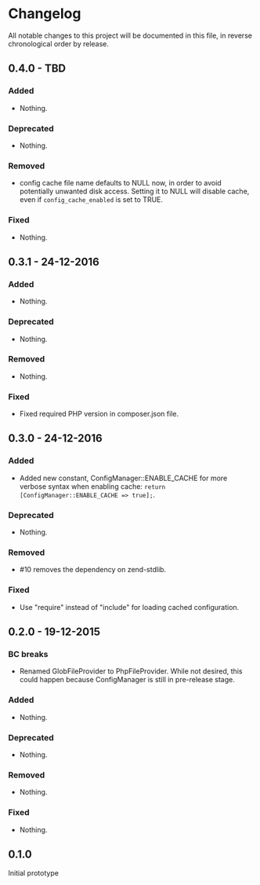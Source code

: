 # Changelog

All notable changes to this project will be documented in this file, in reverse chronological order by release.

## 0.4.0 - TBD

### Added

- Nothing.

### Deprecated

- Nothing.

### Removed

- config cache file name defaults to NULL now, in order to avoid potentially unwanted disk access.
    Setting it to NULL will disable cache, even if `config_cache_enabled` is set to TRUE.

### Fixed

- Nothing.


## 0.3.1 - 24-12-2016

### Added

- Nothing.

### Deprecated

- Nothing.

### Removed

- Nothing.

### Fixed

- Fixed required PHP version in composer.json file.

## 0.3.0 - 24-12-2016
  
### Added
  
- Added new constant, ConfigManager::ENABLE_CACHE for more verbose syntax when enabling cache: 
  `return [ConfigManager::ENABLE_CACHE => true];`.
  
### Deprecated
  
- Nothing.
  
### Removed

- #10 removes the dependency on zend-stdlib.
  
### Fixed

- Use "require" instead of "include" for loading cached configuration.


## 0.2.0 - 19-12-2015

### BC breaks

- Renamed GlobFileProvider to PhpFileProvider. While not desired, this could happen because
  ConfigManager is still in pre-release stage.
  
### Added
  
- Nothing.
  
### Deprecated
  
- Nothing.
  
### Removed
  
- Nothing.
  
### Fixed

- Nothing.

## 0.1.0

Initial prototype
